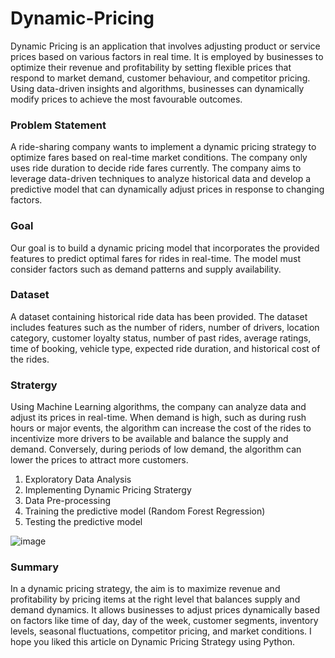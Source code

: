 # Dynamic-Pricing
Dynamic Pricing is an application that involves adjusting product or service prices based on various factors in real time. It is employed by businesses to optimize their revenue and profitability by setting flexible prices that respond to market demand, customer behaviour, and competitor pricing. Using data-driven insights and algorithms, businesses can dynamically modify prices to achieve the most favourable outcomes.

### Problem Statement

A ride-sharing company wants to implement a dynamic pricing strategy to optimize fares based on real-time market conditions. The company only uses ride duration to decide ride fares currently. The company aims to leverage data-driven techniques to analyze historical data and develop a predictive model that can dynamically adjust prices in response to changing factors.

### Goal

Our goal is to build a dynamic pricing model that incorporates the provided features to predict optimal fares for rides in real-time. The model must consider factors such as demand patterns and supply availability.

### Dataset 

A dataset containing historical ride data has been provided. The dataset includes features such as the number of riders, number of drivers, location category, customer loyalty status, number of past rides, average ratings, time of booking, vehicle type, expected ride duration, and historical cost of the rides.

### Stratergy

Using Machine Learning algorithms, the company can analyze data and adjust its prices in real-time. When demand is high, such as during rush hours or major events, the algorithm can increase the cost of the rides to incentivize more drivers to be available and balance the supply and demand. Conversely, during periods of low demand, the algorithm can lower the prices to attract more customers.

1. Exploratory Data Analysis
2. Implementing Dynamic Pricing Stratergy
3. Data Pre-processing
4. Training the predictive model (Random Forest Regression)
5. Testing the predictive model

![image](https://github.com/user-attachments/assets/048ec6e9-c60b-4eab-bd85-0e4926dee494)

### Summary
In a dynamic pricing strategy, the aim is to maximize revenue and profitability by pricing items at the right level that balances supply and demand dynamics. It allows businesses to adjust prices dynamically based on factors like time of day, day of the week, customer segments, inventory levels, seasonal fluctuations, competitor pricing, and market conditions. I hope you liked this article on Dynamic Pricing Strategy using Python.




